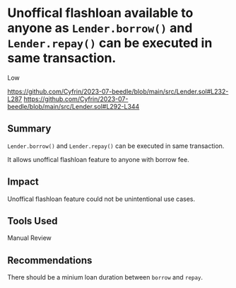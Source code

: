 # Unoffical flashloan available to anyone as `Lender.borrow()` and `Lender.repay()` can be executed in same transaction.

Low

https://github.com/Cyfrin/2023-07-beedle/blob/main/src/Lender.sol#L232-L287
https://github.com/Cyfrin/2023-07-beedle/blob/main/src/Lender.sol#L292-L344

## Summary
`Lender.borrow()` and `Lender.repay()` can be executed in same transaction. 

It allows unoffical flashloan feature to anyone with borrow fee.

## Impact
Unoffical flashloan feature could not be unintentional use cases.

## Tools Used
Manual Review

## Recommendations
There should be a minium loan duration between `borrow` and `repay`.